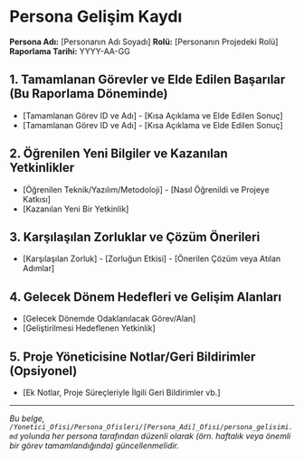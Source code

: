 # Persona Gelişim Kaydı

**Persona Adı:** [Personanın Adı Soyadı]
**Rolü:** [Personanın Projedeki Rolü]
**Raporlama Tarihi:** YYYY-AA-GG

## 1. Tamamlanan Görevler ve Elde Edilen Başarılar (Bu Raporlama Döneminde)

*   [Tamamlanan Görev ID ve Adı] - [Kısa Açıklama ve Elde Edilen Sonuç]
*   [Tamamlanan Görev ID ve Adı] - [Kısa Açıklama ve Elde Edilen Sonuç]

## 2. Öğrenilen Yeni Bilgiler ve Kazanılan Yetkinlikler

*   [Öğrenilen Teknik/Yazılım/Metodoloji] - [Nasıl Öğrenildi ve Projeye Katkısı]
*   [Kazanılan Yeni Bir Yetkinlik]

## 3. Karşılaşılan Zorluklar ve Çözüm Önerileri

*   [Karşılaşılan Zorluk] - [Zorluğun Etkisi] - [Önerilen Çözüm veya Atılan Adımlar]

## 4. Gelecek Dönem Hedefleri ve Gelişim Alanları

*   [Gelecek Dönemde Odaklanılacak Görev/Alan]
*   [Geliştirilmesi Hedeflenen Yetkinlik]

## 5. Proje Yöneticisine Notlar/Geri Bildirimler (Opsiyonel)

*   [Ek Notlar, Proje Süreçleriyle İlgili Geri Bildirimler vb.]

---
*Bu belge, `/Yonetici_Ofisi/Persona_Ofisleri/[Persona_Adi]_Ofisi/persona_gelisimi.md` yolunda her persona tarafından düzenli olarak (örn. haftalık veya önemli bir görev tamamlandığında) güncellenmelidir.*

